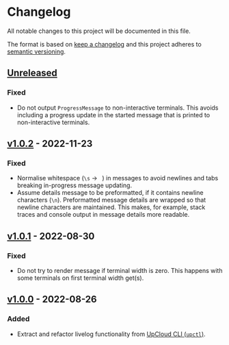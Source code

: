 # Changelog

All notable changes to this project will be documented in this file.

The format is based on [keep a changelog](https://keepachangelog.com/en/1.0.0/) and this project adheres to [semantic versioning](https://semver.org/spec/v2.0.0.html).

## [Unreleased]

### Fixed

- Do not output `ProgressMessage` to non-interactive terminals. This avoids including a progress update in the started message that is printed to non-interactive terminals.

## [v1.0.2] - 2022-11-23

### Fixed

- Normalise whitespace (`\s` → ` `) in messages to avoid newlines and tabs breaking in-progress message updating.
- Assume details message to be preformatted, if it contains newline characters (`\n`). Preformatted message details are wrapped so that newline characters are maintained. This makes, for example, stack traces and console output in message details more readable.

## [v1.0.1] - 2022-08-30

### Fixed

- Do not try to render message if terminal width is zero. This happens with some terminals on first terminal width get(s).

## [v1.0.0] - 2022-08-26

### Added

- Extract and refactor livelog functionality from [UpCloud CLI (`upctl`)](https://github.com/UpCloudLtd/upcloud-cli.git).

[Unreleased]: https://github.com/UpCloudLtd/progress/compare/v1.0.2...HEAD
[v1.0.2]: https://github.com/UpCloudLtd/progress/compare/v1.0.1...v1.0.2
[v1.0.1]: https://github.com/UpCloudLtd/progress/compare/v1.0.0...v1.0.1
[v1.0.0]: https://github.com/UpCloudLtd/progress/releases/tag/v1.0.0
